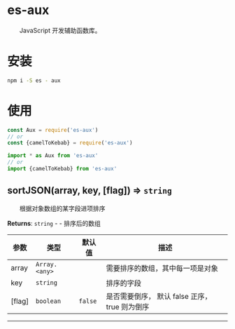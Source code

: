 # es-aux

&emsp;&emsp;JavaScript 开发辅助函数库。

# 安装

```bash
npm i -S es - aux
```

# 使用

```js
const Aux = require('es-aux')
// or
const {camelToKebab} = require('es-aux')

import * as Aux from 'es-aux'
// or
import {camelToKebab} from 'es-aux'
```

<a id="sortJSON"></a>

## sortJSON(array, key, [flag]) ⇒ <code>string</code>

&emsp;&emsp;根据对象数组的某字段进项排序

**Returns**: <code>string</code> - - 排序后的数组

| 参数   | 类型                           | 默认值             | 描述                                          |
| ------ | ------------------------------ | ------------------ | --------------------------------------------- |
| array  | <code>Array.&lt;any&gt;</code> |                    | 需要排序的数组，其中每一项是对象              |
| key    | <code>string</code>            |                    | 排序的字段                                    |
| [flag] | <code>boolean</code>           | <code>false</code> | 是否需要倒序， 默认 false 正序，true 则为倒序 |

---
